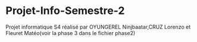 # Projet-Info-Semestre-2
Projet informatique S4 réalisé par OYUNGEREL Ninjbaatar,CRUZ Lorenzo et Fleuret Matéo(voir la phase 3 dans le fichier phase2)
